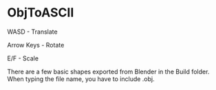 # ObjToASCII

WASD - Translate

Arrow Keys - Rotate

E/F - Scale

There are a few basic shapes exported from Blender in the Build folder. When typing the file name, you have to include .obj.
